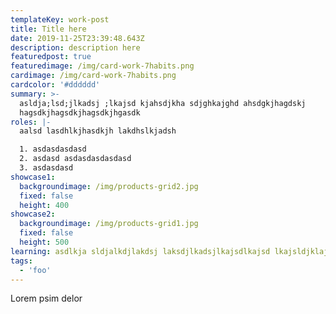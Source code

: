 ```yaml
---
templateKey: work-post
title: Title here
date: 2019-11-25T23:39:48.643Z
description: description here
featuredpost: true
featuredimage: /img/card-work-7habits.png
cardimage: /img/card-work-7habits.png
cardcolor: '#dddddd'
summary: >-
  asldja;lsd;jlkadsj ;lkajsd kjahsdjkha sdjghkajghd ahsdgkjhagdskj
  hagsdkjhagsdkjhagsdkjhgasdk
roles: |-
  aalsd lasdhlkjhasdkjh lakdhslkjadsh 

  1. asdasdasdasd
  2. asdasd asdasdasdasdasd
  3. asdasdasd
showcase1:
  backgroundimage: /img/products-grid2.jpg
  fixed: false
  height: 400
showcase2:
  backgroundimage: /img/products-grid1.jpg
  fixed: false
  height: 500
learning: asdlkja sldjalkdjlakdsj laksdjlkadsjlkajsdlkajsd lkajsldjklajsd
tags:
  - 'foo'
---
```

Lorem psim delor

